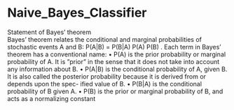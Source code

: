 # Naive_Bayes_Classifier
Statement of Bayes’ theorem <br>
Bayes’ theorem relates the conditional and marginal probabilities of stochastic
events A and B:
P(A|B) = P(B|A) P(A)
P(B) .
Each term in Bayes’ theorem has a conventional name:
• P(A) is the prior probability or marginal probability of A. It is ”prior” in
the sense that it does not take into account any information about B.
• P(A|B) is the conditional probability of A, given B. It is also called the
posterior probability because it is derived from or depends upon the spec-
ified value of B.
• P(B|A) is the conditional probability of B given A.
• P(B) is the prior or marginal probability of B, and acts as a normalizing constant
